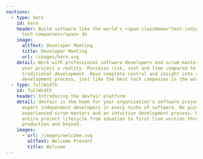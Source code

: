 ```yaml
---
sections:
  - type: hero
    id: hero
    header: Build software like the world's <span className="text-indigo-600">top
      tech companies</span> do
    image:
      altText: Developer Meeting
      title: Developer Meeting
      url: /images/hero.svg
    detail: Work with professional software developers and scrum masters to make
      your project a reality. Minimise risk, cost and time compared to
      traditional development. Have complete control and insight into your
      development process, just like the best tech companies in the world.
  - type: fullWidth
    id: fullWidth
    header: Introducing the devfair platform
    detail: devfair is the home for your organisation's software projects. Work with
      expert independent developers in every niche of software. Be guided by
      experienced scrum masters and an intuitive development process. Manage the
      entire project lifecycle from ideation to first live version through to
      production and beyond.
    images:
      - url: /images/welcome.svg
        altText: Welcome Present
        title: Welcome
---
```

